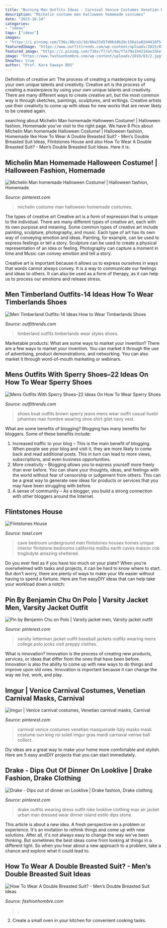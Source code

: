 ```yaml
---
title: "Burning Man Outfits Ideas - Carnival Venice Costumes Venetian Masquerade Italy Masks Mask Costume Sun King Roi Soleil Imgur Gras Mardi Carnaval Venise Ball Collect"
description: "Michelin costume man halloween homemade costumes"
date: "2023-10-14"
categories:
- "ideas"
tags: ["ideas"]
images:
- "https://i.pinimg.com/736x/80/a3/3d/80a33d57d0b10b28c156a1a02d4418f5--homemade-halloween-costumes-my-style.jpg"
featuredImage: "https://www.outfittrends.com/wp-content/uploads/2015/07/male-outfits-with-timberland-shoes6.jpg"
featured_image: "https://i.pinimg.com/736x/f7/a7/9a/f7a79a1b421dae156efc0f287fda8f78.jpg"
image: "https://www.fashionhombre.com/wp-content/uploads/2019/03/2.jpg"
ShowToc: true
author: "Prof. Kara Sawayn DDS"
---
```



Definition of creative art: The process of creating a masterpiece by using your own unique talents and creativity.
Creative art is the process of creating a masterpiece by using your own unique talents and creativity. There are many different ways to create creative art, but the most common way is through sketches, paintings, sculptures, and writings. Creative artists use their creativity to come up with ideas for new works that are never likely to be created again.

	

		
searching about Michelin Man homemade Halloween Costume! | Halloween fashion, Homemade you've visit to the right page. We have 8 Pics about Michelin Man homemade Halloween Costume! | Halloween fashion, Homemade like How To Wear A Double Breasted Suit? - Men’s Double Breasted Suit Ideas, Flintstones House and also How To Wear A Double Breasted Suit? - Men’s Double Breasted Suit Ideas. Here it is:
		
    
## Michelin Man Homemade Halloween Costume! | Halloween Fashion, Homemade

<img loading=lazy src="https://i.pinimg.com/736x/80/a3/3d/80a33d57d0b10b28c156a1a02d4418f5--homemade-halloween-costumes-my-style.jpg" onerror="this.onerror=null;this.src='https://tse1.mm.bing.net/th?id=OIP.KwD56Xm2IcWvJm-1vfd0KwHaJ3&amp;pid=15.1';" alt="Michelin Man homemade Halloween Costume! | Halloween fashion, Homemade">

_Source: pinterest.com_

>michelin costume man halloween homemade costumes. 

	

The types of creative art
Creative art is a form of expression that is unique to the individual. There are many different types of creative art, each with its own purpose and meaning.
Some common types of creative art include painting, sculpture, photography, and music. Each type of art has its own way of conveying emotion and ideas. Painting, for example, can be used to express feelings or tell a story. Sculpture can be used to create a physical representation of an idea or feeling. Photography can capture a moment in time and Music can convey emotion and tell a story.

Creative art is important because it allows us to express ourselves in ways that words cannot always convey. It is a way to communicate our feelings and ideas to others. It can also be used as a form of therapy, as it can help us to process our emotions and release stress.

    
## Men Timberland Outfits-14 Ideas How To Wear Timberlands Shoes

<img loading=lazy src="https://www.outfittrends.com/wp-content/uploads/2015/07/male-outfits-with-timberland-shoes6.jpg" onerror="this.onerror=null;this.src='https://tse2.mm.bing.net/th?id=OIP.XXNd_qctY8_xBJZ-Et3qNAAAAA&amp;pid=15.1';" alt="Men Timberland Outfits-14 Ideas How to Wear Timberlands Shoes">

_Source: outfittrends.com_

>timberland outfits timberlands wear styles shoes. 

	

Marketable products: What are some ways to market your invention?
There are a few ways to market your invention. You can market it through the use of advertising, product demonstrations, and networking. You can also market it through word-of-mouth marketing or webinars.

    
## Mens Outfits With Sperry Shoes–22 Ideas On How To Wear Sperry Shoes

<img loading=lazy src="https://www.outfittrends.com/wp-content/uploads/2016/06/416e5106b862be0bbf3f2c3dd4db74c1.jpg" onerror="this.onerror=null;this.src='https://tse4.mm.bing.net/th?id=OIP.Uf9L76M-QzYNUNA8d0-5GQHaKw&amp;pid=15.1';" alt="Mens Outfits With Sperry Shoes–22 Ideas On How To Wear Sperry Shoes">

_Source: outfittrends.com_

>shoes boat outfits brown sperry jeans mens wear outfit casual huebl johannes man hombre wearing shoe shirt gilet navy vest. 

	

What are some benefits of blogging?
Blogging has many benefits for bloggers. Some of these benefits include: 
1. Increased traffic to your blog – This is the main benefit of blogging. When people see your blog and visit it, they are more likely to come back and read additional posts. This in turn can lead to more views, subscriptions, and even business opportunities. 
2. More creativity – Blogging allows you to express yourself more freely than ever before. You can share your thoughts, ideas, and feelings with the world without fear of censorship or judgement from others. This can be a great way to generate new ideas for products or services that you may have been struggling with before. 
3. A sense of community – As a blogger, you build a strong connection with other bloggers around the Internet.

    
## Flintstones House

<img loading=lazy src="http://www.toxel.com/wp-content/uploads/2012/03/flinstoneshouse12.jpg" onerror="this.onerror=null;this.src='https://tse1.mm.bing.net/th?id=OIP.PrZKB3D3PbVIm2pvvDfzYAHaGn&amp;pid=15.1';" alt="Flintstones House">

_Source: toxel.com_

>cave bedroom underground man flintstones houses homes unique interior flintstone bedrooms california malibu earth caves maison cob troglodyte amazing sheltered. 

	

Do you ever feel as if you have too much on your plate? When you’re overwhelmed with tasks and projects, it can be hard to know where to start. But don’t worry, there are plenty of ways to make your life easier without having to spend a fortune. Here are five easyDIY ideas that can help take your workload down a notch: 

    
## Pin By Benjamin Chu On Polo | Varsity Jacket Men, Varsity Jacket Outfit

<img loading=lazy src="https://i.pinimg.com/736x/be/21/e9/be21e9c9843b03f9708117ad23cb0a06.jpg" onerror="this.onerror=null;this.src='https://tse1.mm.bing.net/th?id=OIP.-YCuvhvRt5AbFcKnppmbSwAAAA&amp;pid=15.1';" alt="Pin by Benjamin Chu on Polo | Varsity jacket men, Varsity jacket outfit">

_Source: pinterest.com_

>varsity letterman jacket outfit baseball jackets outfits wearing mens college polo jocks visit preppy clothes. 

	

What is innovation?
Innovation is the process of creating new products, services, or ideas that differ from the ones that have been before. Innovation is also the ability to come up with new ways to do things and improve upon old ones. Innovation is important because it can change the way we live, work, and play.

    
## Imgur | Venice Carnival Costumes, Venetian Carnival Masks, Carnival

<img loading=lazy src="https://i.pinimg.com/736x/c8/c6/fa/c8c6fa061190f45fcddbeacc0d59cf27.jpg" onerror="this.onerror=null;this.src='https://tse4.mm.bing.net/th?id=OIP.xajJGlxEXaSYfqvM1HVOdAAAAA&amp;pid=15.1';" alt="Imgur | Venice carnival costumes, Venetian carnival masks, Carnival">

_Source: pinterest.com_

>carnival venice costumes venetian masquerade italy masks mask costume sun king roi soleil imgur gras mardi carnaval venise ball collect. 

	

Diy ideas are a great way to make your home more comfortable and stylish. Here are 5 easy andDIY projects that you can start immediately.

    
## Drake - Dips Out Of Dinner On Looklive | Drake Fashion, Drake Clothing

<img loading=lazy src="https://i.pinimg.com/736x/f7/a7/9a/f7a79a1b421dae156efc0f287fda8f78.jpg" onerror="this.onerror=null;this.src='https://tse3.mm.bing.net/th?id=OIP.sEnH8MrScNhc6rHjWi_l1AHaLH&amp;pid=15.1';" alt="Drake - Dips out of dinner on Looklive | Drake fashion, Drake clothing">

_Source: pinterest.com_

>drake outfits wearing dress outfit nike looklive clothing max air jacket urban man dressed wear dinner island estilo dips stone. 

	

This article is about a new idea. A fresh perspective on a problem or experience. It's an invitation to rethink things and come up with new solutions. After all, it's not always easy to change the way we've been thinking. But sometimes the best ideas come from looking at things in a different light. So when you hear about a new approach to a problem, take a chance and explore what it could lead to.

    
## How To Wear A Double Breasted Suit? - Men’s Double Breasted Suit Ideas

<img loading=lazy src="https://www.fashionhombre.com/wp-content/uploads/2019/03/2.jpg" onerror="this.onerror=null;this.src='https://tse4.mm.bing.net/th?id=OIP.JsuTNPQ2T1pEor_SoVfJ6gHaK4&amp;pid=15.1';" alt="How To Wear A Double Breasted Suit? - Men’s Double Breasted Suit Ideas">

_Source: fashionhombre.com_

>. 

	

2. Create a small oven in your kitchen for convenient cooking tasks.

